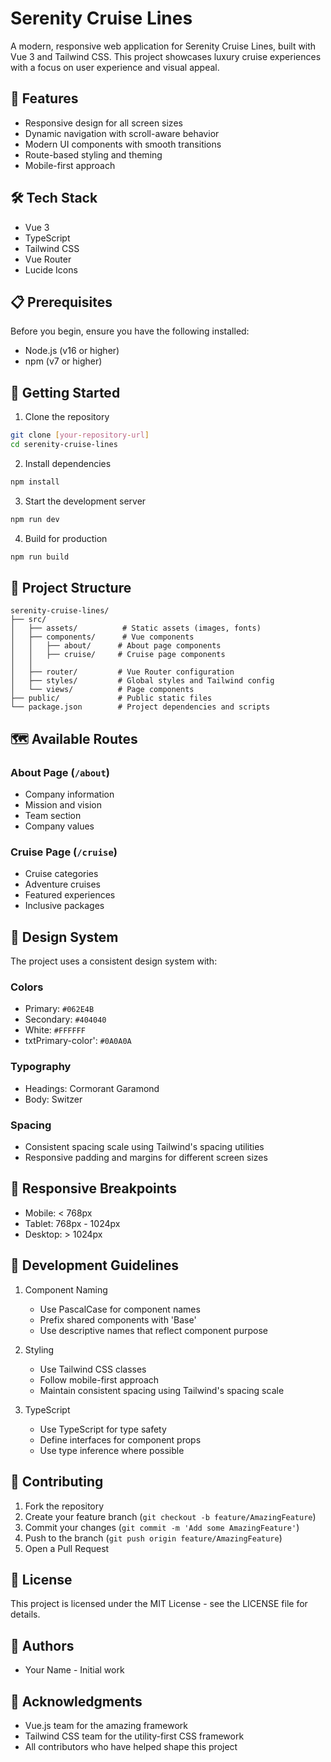 # Serenity Cruise Lines

A modern, responsive web application for Serenity Cruise Lines, built with Vue 3 and Tailwind CSS. This project showcases luxury cruise experiences with a focus on user experience and visual appeal.

## 🚀 Features

- Responsive design for all screen sizes
- Dynamic navigation with scroll-aware behavior
- Modern UI components with smooth transitions
- Route-based styling and theming
- Mobile-first approach

## 🛠️ Tech Stack

- Vue 3
- TypeScript
- Tailwind CSS
- Vue Router
- Lucide Icons

## 📋 Prerequisites

Before you begin, ensure you have the following installed:
- Node.js (v16 or higher)
- npm (v7 or higher)

## 🚀 Getting Started

1. Clone the repository
```bash
git clone [your-repository-url]
cd serenity-cruise-lines
```

2. Install dependencies
```bash
npm install
```

3. Start the development server
```bash
npm run dev
```

4. Build for production
```bash
npm run build
```

## 📁 Project Structure

```
serenity-cruise-lines/
├── src/
│   ├── assets/          # Static assets (images, fonts)
│   ├── components/      # Vue components
│   │   ├── about/      # About page components
│   │   ├── cruise/     # Cruise page components
│   │       
│   ├── router/         # Vue Router configuration
│   ├── styles/         # Global styles and Tailwind config
│   └── views/          # Page components
├── public/             # Public static files
└── package.json        # Project dependencies and scripts
```

## 🗺️ Available Routes


### About Page (`/about`)
- Company information
- Mission and vision
- Team section
- Company values

### Cruise Page (`/cruise`)
- Cruise categories
- Adventure cruises
- Featured experiences
- Inclusive packages

## 🎨 Design System

The project uses a consistent design system with:

### Colors
- Primary: `#062E4B`
- Secondary: `#404040`
- White: `#FFFFFF`
- txtPrimary-color': `#0A0A0A`

### Typography
- Headings: Cormorant Garamond
- Body: Switzer

### Spacing
- Consistent spacing scale using Tailwind's spacing utilities
- Responsive padding and margins for different screen sizes

## 📱 Responsive Breakpoints

- Mobile: < 768px
- Tablet: 768px - 1024px
- Desktop: > 1024px

## 🔧 Development Guidelines

1. Component Naming
   - Use PascalCase for component names
   - Prefix shared components with 'Base'
   - Use descriptive names that reflect component purpose

2. Styling
   - Use Tailwind CSS classes
   - Follow mobile-first approach
   - Maintain consistent spacing using Tailwind's spacing scale

3. TypeScript
   - Use TypeScript for type safety
   - Define interfaces for component props
   - Use type inference where possible

## 🤝 Contributing

1. Fork the repository
2. Create your feature branch (`git checkout -b feature/AmazingFeature`)
3. Commit your changes (`git commit -m 'Add some AmazingFeature'`)
4. Push to the branch (`git push origin feature/AmazingFeature`)
5. Open a Pull Request

## 📄 License

This project is licensed under the MIT License - see the LICENSE file for details.

## 👥 Authors

- Your Name - Initial work

## 🙏 Acknowledgments

- Vue.js team for the amazing framework
- Tailwind CSS team for the utility-first CSS framework
- All contributors who have helped shape this project
